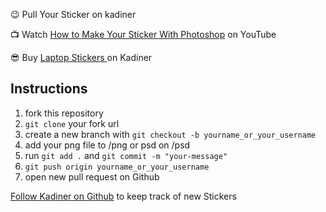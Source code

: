 😉 Pull Your Sticker on kadiner

📺 Watch [How to Make Your Sticker With Photoshop](https://www.youtube.com/watch?v=m7Kg8H7HMpM&t) on YouTube

😎 Buy [Laptop Stickers ](https://kadiner.ir) on Kadiner

## Instructions

1. fork this repository
1. `git clone` your fork url
1. create a new branch with `git checkout -b yourname_or_your_username`
1. add your png file to /png or psd on /psd
1. run `git add .` and `git commit -m "your-message"`
1. `git push origin yourname_or_your_username`
1. open new pull request on Github

[Follow Kadiner on Github](https://github.com/kadiner) to keep track of new Stickers 